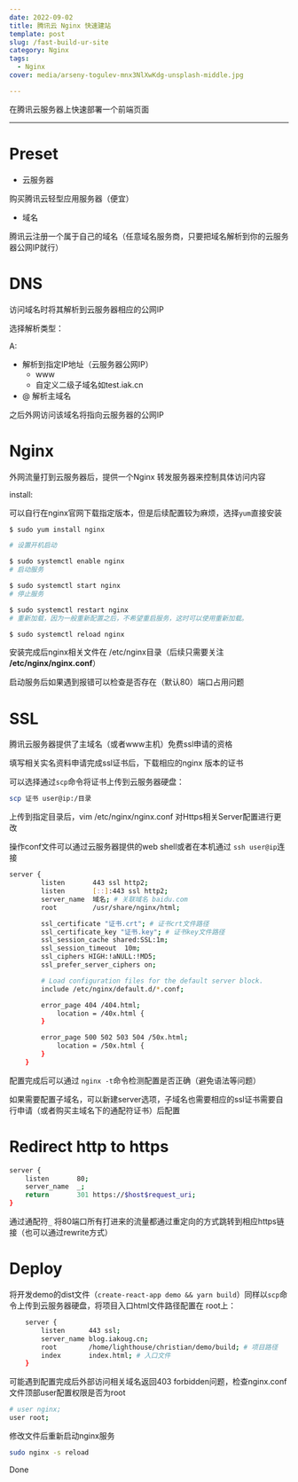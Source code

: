 ```yaml
---
date: 2022-09-02
title: 腾讯云 Nginx 快速建站
template: post
slug: /fast-build-ur-site
category: Nginx
tags:
  - Nginx
cover: media/arseny-togulev-mnx3NlXwKdg-unsplash-middle.jpg

---
```


在腾讯云服务器上快速部署一个前端页面

---

# Preset

- 云服务器

购买腾讯云轻型应用服务器（便宜）

- 域名

腾讯云注册一个属于自己的域名（任意域名服务商，只要把域名解析到你的云服务器公网IP就行）

# DNS

访问域名时将其解析到云服务器相应的公网IP



选择解析类型：

  A:

  - 解析到指定IP地址（云服务器公网IP）
      - www
      - 自定义二级子域名如test.iak.cn
  - @ 解析主域名



之后外网访问该域名将指向云服务器的公网IP

# Nginx

外网流量打到云服务器后，提供一个Nginx 转发服务器来控制具体访问内容



install:

可以自行在nginx官网下载指定版本，但是后续配置较为麻烦，选择`yum`直接安装

```Bash
$ sudo yum install nginx

# 设置开机启动

$ sudo systemctl enable nginx
# 启动服务

$ sudo systemctl start nginx
# 停止服务

$ sudo systemctl restart nginx
# 重新加载，因为一般重新配置之后，不希望重启服务，这时可以使用重新加载。

$ sudo systemctl reload nginx

```

安装完成后nginx相关文件在 /etc/nginx目录（后续只需要关注 **/etc/nginx/nginx.conf**）

启动服务后如果遇到报错可以检查是否存在（默认80）端口占用问题

# SSL

腾讯云服务器提供了主域名（或者www主机）免费ssl申请的资格



填写相关实名资料申请完成ssl证书后，下载相应的nginx 版本的证书

可以选择通过`scp`命令将证书上传到云服务器硬盘：

```Bash
scp 证书 user@ip:/目录
```

上传到指定目录后，vim /etc/nginx/nginx.conf 对Https相关Server配置进行更改

操作conf文件可以通过云服务器提供的web shell或者在本机通过 `ssh user@ip`连接

```Bash
server {
        listen       443 ssl http2;
        listen       [::]:443 ssl http2;
        server_name  域名; # 关联域名 baidu.com
        root         /usr/share/nginx/html;

        ssl_certificate "证书.crt"; # 证书crt文件路径
        ssl_certificate_key "证书.key"; # 证书key文件路径
        ssl_session_cache shared:SSL:1m;
        ssl_session_timeout  10m;
        ssl_ciphers HIGH:!aNULL:!MD5;
        ssl_prefer_server_ciphers on;

        # Load configuration files for the default server block.
        include /etc/nginx/default.d/*.conf;

        error_page 404 /404.html;
            location = /40x.html {
        }

        error_page 500 502 503 504 /50x.html;
            location = /50x.html {
        }
    }


```

配置完成后可以通过 `nginx -t`命令检测配置是否正确（避免语法等问题）

如果需要配置子域名，可以新建server选项，子域名也需要相应的ssl证书需要自行申请（或者购买主域名下的通配符证书）后配置



# Redirect http to https

```Bash
server {
    listen       80;
    server_name  _;
    return       301 https://$host$request_uri;
}
```

通过通配符`_` 将80端口所有打进来的流量都通过重定向的方式跳转到相应https链接（也可以通过rewrite方式）



# Deploy

将开发demo的dist文件（`create-react-app demo && yarn build`）同样以`scp`命令上传到云服务器硬盘，将项目入口html文件路径配置在 root上：

```Bash
    server {
        listen      443 ssl;
        server_name blog.iakoug.cn;
        root        /home/lighthouse/christian/demo/build; # 项目路径
        index       index.html; # 入口文件
    }

```

可能遇到配置完成后外部访问相关域名返回403 forbidden问题，检查nginx.conf文件顶部user配置权限是否为root

```Bash
# user nginx;
user root;
```

修改文件后重新启动nginx服务

```Bash
sudo nginx -s reload
```



Done